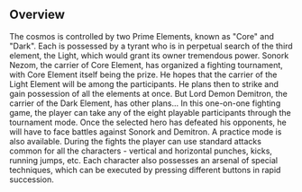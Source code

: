 ## Overview

The cosmos is controlled by two Prime Elements, known as "Core" and "Dark". Each is possessed by a tyrant who is in perpetual search of the third element, the Light, which would grant its owner tremendous power. Sonork Nezom, the carrier of Core Element, has organized a fighting tournament, with Core Element itself being the prize. He hopes that the carrier of the Light Element will be among the participants. He plans then to strike and gain possession of all the elements at once. But Lord Demon Demitron, the carrier of the Dark Element, has other plans... In this one-on-one fighting game, the player can take any of the eight playable participants through the tournament mode. Once the selected hero has defeated his opponents, he will have to face battles against Sonork and Demitron. A practice mode is also available. During the fights the player can use standard attacks common for all the characters - vertical and horizontal punches, kicks, running jumps, etc. Each character also possesses an arsenal of special techniques, which can be executed by pressing different buttons in rapid succession.